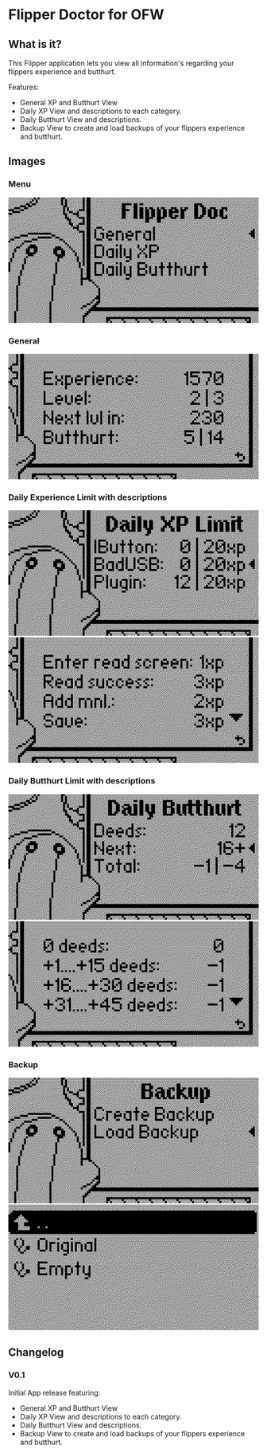 # Flipper Doctor for OFW

## What is it?

This Flipper application lets you view all information's regarding your flippers experience and butthurt.  

Features:
* General XP and Butthurt View
* Daily XP View and descriptions to each category.
* Daily Butthurt View and descriptions.
* Backup View to create and load backups of your flippers experience and butthurt.

## Images

### Menu
![DocMenu.png](.github%2Fimages%2FDocMenu.png)  

### General
![DocGeneral.png](.github%2Fimages%2FDocGeneral.png)

### Daily Experience Limit with descriptions
![DocDailyXP.png](.github%2Fimages%2FDocDailyXP.png)  
![DocDailyXPDesc.png](.github%2Fimages%2FDocDailyXPDesc.png)

### Daily Butthurt Limit with descriptions
![DocDailyButthurt.png](.github%2Fimages%2FDocDailyButthurt.png)  
![DocDailyButthurtDesc.png](.github%2Fimages%2FDocDailyButthurtDesc.png)

### Backup
![DocBackup.png](.github%2Fimages%2FDocBackup.png)  
![DocBackupLoad.png](.github%2Fimages%2FDocBackupLoad.png)

## Changelog

### V0.1
Initial App release featuring:
* General XP and Butthurt View
* Daily XP View and descriptions to each category.
* Daily Butthurt View and descriptions.
* Backup View to create and load backups of your flippers experience and butthurt.